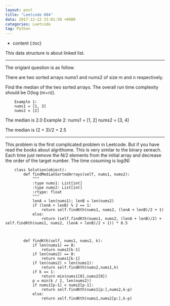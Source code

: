 ```yaml
---
layout: post
title: "Leetcode 004"
data: 2017-12-22 15:01:50 +0900
categories: Leetcode
tag: Python
---
```


* content
{:toc}

This data structure is about linked list.

-------------------
The origianl question is as follow.

There are two sorted arrays nums1 and nums2 of size m and n respectively.

Find the median of the two sorted arrays. The overall run time complexity should be O(log (m+n)).

		Example 1:
		nums1 = [1, 3]
		nums2 = [2]

The median is 2.0
		Example 2:
		nums1 = [1, 2]
		nums2 = [3, 4]

The median is (2 + 3)/2 = 2.5

--------------------
This problem is the first complicated problem in Leetcode. But if you have read the books about algrithome. This is very similar to the binary sereach. Each time just remove the N/2 elements from the initial array and decrease the order of the target number. The time cosuming is log(N)



		class Solution(object):
		    def findMedianSortedArrays(self, nums1, nums2):
		        """
		        :type nums1: List[int]
		        :type nums2: List[int]
		        :rtype: float
		        """
		        lenA = len(nums1); lenB = len(nums2)
		        if (lenA + lenB) % 2 == 1: 
		            return self.findKth(nums1, nums2, (lenA + lenB)/2 + 1)
		        else:
		            return (self.findKth(nums1, nums2, (lenA + lenB)/2) + self.findKth(nums1, nums2, (lenA + lenB)/2 + 1)) * 0.5 
		    
		    
		    
		    def findKth(self, nums1, nums2, k):
		        if len(nums1) == 0:
		            return nums2[k-1]
		        if len(nums2) == 0:
		            return nums1[k-1]
		        if len(nums2) > len(nums1):
		            return self.findKth(nums2,nums1,k)
		        if k == 1:
		            return min(nums1[0],nums2[0])
		        p = min(k / 2, len(nums2))
		        if nums1[p-1] < nums2[p-1]:
		            return self.findKth(nums1[p:],nums2,k-p)
		        else:
		            return self.findKth(nums1,nums2[p:],k-p)







            